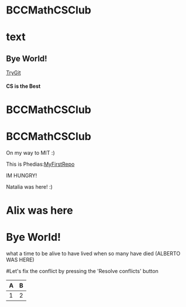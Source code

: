 
# BCCMathCSClub

<h1>text</h1>

## Bye World!

[TryGit](https://try.github.io)

#### CS is the Best
# BCCMathCSClub

# BCCMathCSClub

On my way to MIT :)

This is Phedias:[MyFirstRepo](https://github.com/PhediasAM/MyFirstRepo) 

IM HUNGRY!

Natalia was here! :)

# Alix was here

# Bye World!


what a time to be alive to have lived when so many have died (ALBERTO WAS HERE)


#Let's fix the conflict by pressing the 'Resolve conflicts' button

A | B
--- | ---
1 | 2
